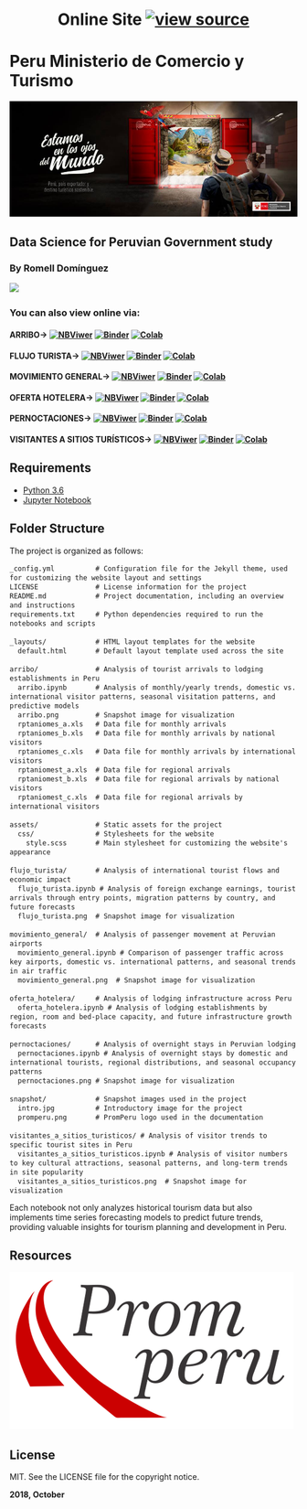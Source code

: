 <h1 align='center'>
Online Site  <a href="https://mincetur-romellfudi.glitch.me"><img src="https://cdn.glitch.com/2bdfb3f8-05ef-4035-a06e-2043962a3a13%2Fview-source%402x.png" alt="view source" height="30"></a>
</h1>

# Peru Ministerio de Comercio y Turismo

[![](snapshot/intro.jpg#splash)](https://www.mincetur.gob.pe/)

## Data Science for Peruvian Government study

### By Romell Domínguez
[![](https://raw.githubusercontent.com/romellfudi/assets/master/favicon.ico)](https://www.romellfudi.com/)

### You can also view online via:

#### ARRIBO-> [![NBViwer](https://img.shields.io/badge/display-nbviwer-blue.svg)](http://nbviewer.jupyter.org/github/romellfudi/MinCeTur/blob/master/arribo/arribo.ipynb) [![Binder](https://mybinder.org/badge.svg)](https://mybinder.org/v2/gh/romellfudi/MinCeTur/master?filepath=arribo/arribo.ipynb) [![Colab](https://colab.research.google.com/assets/colab-badge.svg)](https://colab.research.google.com/github/romellfudi/MinCeTur/blob/master/arribo/arribo.ipynb)

#### FLUJO TURISTA-> [![NBViwer](https://img.shields.io/badge/display-nbviwer-blue.svg)](http://nbviewer.jupyter.org/github/romellfudi/MinCeTur/blob/master/flujo_turista/flujo_turista.ipynb) [![Binder](https://mybinder.org/badge.svg)](https://mybinder.org/v2/gh/romellfudi/MinCeTur/master?filepath=flujo_turista/flujo_turista.ipynb) [![Colab](https://colab.research.google.com/assets/colab-badge.svg)](https://colab.research.google.com/github/romellfudi/MinCeTur/blob/master/flujo_turista/flujo_turista.ipynb)

#### MOVIMIENTO GENERAL-> [![NBViwer](https://img.shields.io/badge/display-nbviwer-blue.svg)](http://nbviewer.jupyter.org/github/romellfudi/MinCeTur/blob/master/movimiento_general/movimiento_general.ipynb) [![Binder](https://mybinder.org/badge.svg)](https://mybinder.org/v2/gh/romellfudi/MinCeTur/master?filepath=movimiento_general/movimiento_general.ipynb) [![Colab](https://colab.research.google.com/assets/colab-badge.svg)](https://colab.research.google.com/github/romellfudi/MinCeTur/blob/master/movimiento_general/movimiento_general.ipynb)

#### OFERTA HOTELERA-> [![NBViwer](https://img.shields.io/badge/display-nbviwer-blue.svg)](http://nbviewer.jupyter.org/github/romellfudi/MinCeTur/blob/master/oferta_hotelera/oferta_hotelera.ipynb) [![Binder](https://mybinder.org/badge.svg)](https://mybinder.org/v2/gh/romellfudi/MinCeTur/master?filepath=oferta_hotelera/oferta_hotelera.ipynb) [![Colab](https://colab.research.google.com/assets/colab-badge.svg)](https://colab.research.google.com/github/romellfudi/MinCeTur/blob/master/oferta_hotelera/oferta_hotelera.ipynb)

#### PERNOCTACIONES-> [![NBViwer](https://img.shields.io/badge/display-nbviwer-blue.svg)](http://nbviewer.jupyter.org/github/romellfudi/MinCeTur/blob/master/pernoctaciones/pernoctaciones.ipynb) [![Binder](https://mybinder.org/badge.svg)](https://mybinder.org/v2/gh/romellfudi/MinCeTur/master?filepath=pernoctaciones/pernoctaciones.ipynb) [![Colab](https://colab.research.google.com/assets/colab-badge.svg)](https://colab.research.google.com/github/romellfudi/MinCeTur/blob/master/pernoctaciones/pernoctaciones.ipynb)

#### VISITANTES A SITIOS TURÍSTICOS-> [![NBViwer](https://img.shields.io/badge/display-nbviwer-blue.svg)](http://nbviewer.jupyter.org/github/romellfudi/MinCeTur/blob/master/visitantes_a_sitios_turisticos/visitantes_a_sitios_turisticos.ipynb) [![Binder](https://mybinder.org/badge.svg)](https://mybinder.org/v2/gh/romellfudi/MinCeTur/master?filepath=visitantes_a_sitios_turisticos/visitantes_a_sitios_turisticos.ipynb) [![Colab](https://colab.research.google.com/assets/colab-badge.svg)](https://colab.research.google.com/github/romellfudi/MinCeTur/blob/master/visitantes_a_sitios_turisticos/visitantes_a_sitios_turisticos.ipynb)

## Requirements

* [Python 3.6](https://www.python.org/downloads/release/python-360/)
* [Jupyter Notebook](http://jupyter.org/)

## Folder Structure

The project is organized as follows:

```
_config.yml          # Configuration file for the Jekyll theme, used for customizing the website layout and settings
LICENSE              # License information for the project
README.md            # Project documentation, including an overview and instructions
requirements.txt     # Python dependencies required to run the notebooks and scripts

_layouts/            # HTML layout templates for the website
  default.html       # Default layout template used across the site

arribo/              # Analysis of tourist arrivals to lodging establishments in Peru
  arribo.ipynb       # Analysis of monthly/yearly trends, domestic vs. international visitor patterns, seasonal visitation patterns, and predictive models
  arribo.png         # Snapshot image for visualization
  rptaniomes_a.xls   # Data file for monthly arrivals
  rptaniomes_b.xls   # Data file for monthly arrivals by national visitors
  rptaniomes_c.xls   # Data file for monthly arrivals by international visitors
  rptaniomest_a.xls  # Data file for regional arrivals
  rptaniomest_b.xls  # Data file for regional arrivals by national visitors
  rptaniomest_c.xls  # Data file for regional arrivals by international visitors

assets/              # Static assets for the project
  css/               # Stylesheets for the website
    style.scss       # Main stylesheet for customizing the website's appearance

flujo_turista/       # Analysis of international tourist flows and economic impact
  flujo_turista.ipynb # Analysis of foreign exchange earnings, tourist arrivals through entry points, migration patterns by country, and future forecasts
  flujo_turista.png  # Snapshot image for visualization

movimiento_general/  # Analysis of passenger movement at Peruvian airports
  movimiento_general.ipynb # Comparison of passenger traffic across key airports, domestic vs. international patterns, and seasonal trends in air traffic
  movimiento_general.png  # Snapshot image for visualization

oferta_hotelera/     # Analysis of lodging infrastructure across Peru
  oferta_hotelera.ipynb # Analysis of lodging establishments by region, room and bed-place capacity, and future infrastructure growth forecasts

pernoctaciones/      # Analysis of overnight stays in Peruvian lodging
  pernoctaciones.ipynb # Analysis of overnight stays by domestic and international tourists, regional distributions, and seasonal occupancy patterns
  pernoctaciones.png # Snapshot image for visualization

snapshot/            # Snapshot images used in the project
  intro.jpg          # Introductory image for the project
  promperu.png       # PromPeru logo used in the documentation

visitantes_a_sitios_turisticos/ # Analysis of visitor trends to specific tourist sites in Peru
  visitantes_a_sitios_turisticos.ipynb # Analysis of visitor numbers to key cultural attractions, seasonal patterns, and long-term trends in site popularity
  visitantes_a_sitios_turisticos.png  # Snapshot image for visualization
```

Each notebook not only analyzes historical tourism data but also implements time series forecasting models to predict future trends, providing valuable insights for tourism planning and development in Peru.

## Resources

[![](snapshot/promperu.png#favico) ](https://www.promperu.gob.pe/TurismoIN/estadisticasEnLinea/)

## License

MIT. See the LICENSE file for the copyright notice.

**2018, October**


<style>
img[src*='#splash'] { 
    width:700px;
    display: block;
    margin: auto;
}
</style>
